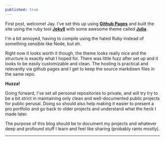 ```yaml
---
published: true
---
```


First post, welcome! Jay. I've set this up using **[Github Pages][githubpages]** and
built the site using the ruby tool **[Jekyll][jekyll]** with some awesome theme
called **[Julia][julia]**.

I'm a bit annoyed, having to compile using the hated Ruby instead of something
sensible like Node, but eh.

Right now it looks worth it though, the theme looks really nice and the
structure is exactly what I hoped for. There was little fuzz after set up and it
looks to be easily customizable and clean. The hosting is practical and
relevantly via github pages and I get to keep the source markdown files in the
same repo.

**Huzza!**

Going forward, I've set all personal repositories to private, and will try try
to be a bit strict in maintaining only clean and well-documented public projects
for public perusal. Doing so should also help making it easier to present a pro
portfolio and go back to older projects and understand what the heck I made
later.

The purpose of this blog should be to document my projects and whatever deep and
profound stuff I learn and feel like sharing (probably rants mostly).

---

[githubpages]: https://pages.github.com/
[jekyll]: https://jekyllrb.com/
[julia]: http://themes.jekyllrc.org/julia/
